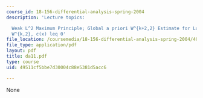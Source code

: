 ```yaml
---
course_id: 18-156-differential-analysis-spring-2004
description: 'Lecture topics:

  Weak L^2 Maximum Principle; Global a priori W^{k+2,2} Estimate for Lu = f, f in
  W^{k,2}, c(x) leq 0'
file_location: /coursemedia/18-156-differential-analysis-spring-2004/49511cf5bbe7d30004c88e5381d5acc6_da11.pdf
file_type: application/pdf
layout: pdf
title: da11.pdf
type: course
uid: 49511cf5bbe7d30004c88e5381d5acc6

---
```

None